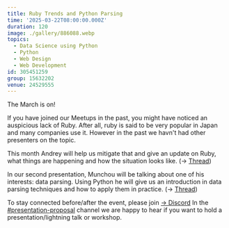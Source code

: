 ```yaml
---
title: Ruby Trends and Python Parsing
time: '2025-03-22T08:00:00.000Z'
duration: 120
image: ./gallery/886088.webp
topics:
  - Data Science using Python
  - Python
  - Web Design
  - Web Development
id: 305451259
group: 15632202
venue: 24529555
---
```


The March is on!

If you have joined our Meetups in the past, you might have noticed an auspicious lack of Ruby. After all, ruby is said to be very popular in Japan and many companies use it. However in the past we havn't had other presenters on the topic.

This month Andrey will help us mitigate that and give an update on Ruby, what things are happening and how the situation looks like.
(→ [Thread](https://discord.com/channels/1034792577293094972/1315162797805670431))

In our second presentation, Munchou will be talking about one of his interests: data parsing. Using Python he will give us an introduction in data parsing techniques and how to apply them in practice. (→ [Thread](https://discord.com/channels/1034792577293094972/1314963744706658375))

To stay connected before/after the event, please join [→ Discord](https://owddm.com/discord)
In the [#presentation-proposal](https://discord.com/channels/1034792577293094972/1034862103653257306) channel we are happy to hear if you want to hold a presentation/lightning talk or workshop.
